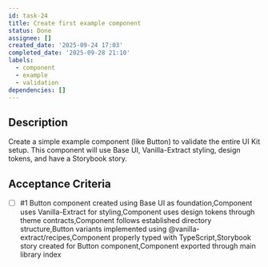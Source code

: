 ```yaml
---
id: task-24
title: Create first example component
status: Done
assignee: []
created_date: '2025-09-24 17:03'
completed_date: '2025-09-28 21:10'
labels:
  - component
  - example
  - validation
dependencies: []
---
```


## Description

Create a simple example component (like Button) to validate the entire UI Kit setup. This component will use Base UI, Vanilla-Extract styling, design tokens, and have a Storybook story.

## Acceptance Criteria
<!-- AC:BEGIN -->
- [ ] #1 Button component created using Base UI as foundation,Component uses Vanilla-Extract for styling,Component uses design tokens through theme contracts,Component follows established directory structure,Button variants implemented using @vanilla-extract/recipes,Component properly typed with TypeScript,Storybook story created for Button component,Component exported through main library index
<!-- AC:END -->
